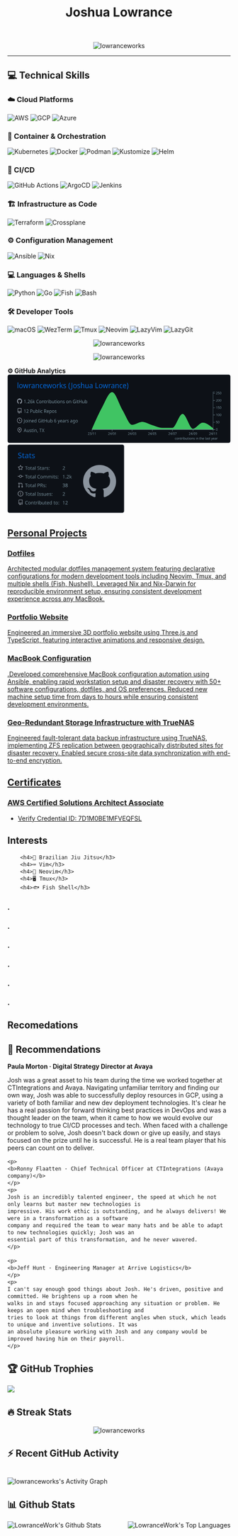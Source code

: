 <h1 align="center">Joshua Lowrance</h1>
<br/>

<p align="center">
<img src="https://readme-typing-svg.herokuapp.com?color=1AF761&lines=DevOps+Engineer+with+5%2B+years+of+expertise;Empowering+developers+through+automated+workflows;Streamlining+deployments+with+DevOps%2FGitOps;Building+scalable+infrastructure+as+code;Reducing+deployment+times+by+70%25&center=true&width=800&height=90" alt="lowranceworks">
</p>

<hr/>

<h2>💻 Technical Skills</h2>

<h3>☁️ Cloud Platforms</h3>
<div class="skill-badges">
  <img src="https://img.shields.io/badge/Cloud-AWS-informational?style=flat&logo=amazonwebservices&logoColor=white&color=3bac3a" alt="AWS">
  <img src="https://img.shields.io/badge/Cloud-GCP-informational?style=flat&logo=google-cloud&logoColor=white&color=3bac3a" alt="GCP">
  <img src="https://img.shields.io/badge/Cloud-Azure-informational?style=flat&logo=microsoftazure&logoColor=white&color=3bac3a" alt="Azure">
</div>

<h3>🐳 Container & Orchestration</h3>
<div class="skill-badges">
  <img src="https://img.shields.io/badge/Container%20Orchestration-Kubernetes-informational?style=flat&logo=kubernetes&logoColor=white&color=3bac3a" alt="Kubernetes">
  <img src="https://img.shields.io/badge/Containerization-Docker-informational?style=flat&logo=docker&logoColor=white&color=3bac3a" alt="Docker">
  <img src="https://img.shields.io/badge/Containerization-Podman-informational?style=flat&logo=podman&logoColor=white&color=3bac3a" alt="Podman">
  <img src="https://img.shields.io/badge/K8s%20Configuration%20Management-Kustomize-informational?style=flat&logo=kubernetes&logoColor=white&color=3bac3a" alt="Kustomize">
  <img src="https://img.shields.io/badge/K8s%20Package%20Manager-Helm-informational?style=flat&logo=helm&logoColor=white&color=3bac3a" alt="Helm">
</div>

<h3>🚀 CI/CD</h3>
<div class="skill-badges">
  <img src="https://img.shields.io/badge/CI/CD-Github_Actions-informational?style=flat&logo=github&logoColor=white&color=3bac3a" alt="GitHub Actions">
  <img src="https://img.shields.io/badge/CI/CD-ArgoCD-informational?style=flat&logo=argo&logoColor=white&color=3bac3a" alt="ArgoCD">
  <img src="https://img.shields.io/badge/CI/CD-Jenkins-informational?style=flat&logo=jenkins&logoColor=white&color=3bac3a" alt="Jenkins">
</div>

<h3>🏗️ Infrastructure as Code</h3>
<div class="skill-badges">
  <img src="https://img.shields.io/badge/Infrastructure%20as%20Code-Terraform-informational?style=flat&logo=terraform&logoColor=white&color=3bac3a" alt="Terraform">
  <img src="https://img.shields.io/badge/Infrastructure%20as%20Code-Crossplane-informational?style=flat&logo=cncf&logoColor=white&color=3bac3a" alt="Crossplane">
</div>

<h3>⚙️ Configuration Management</h3>
<div class="skill-badges">
  <img src="https://img.shields.io/badge/Configuration%20Management-Ansible-informational?style=flat&logo=ansible&logoColor=white&color=3bac3a" alt="Ansible">
  <img src="https://img.shields.io/badge/Configuration%20Management-Nix-informational?style=flat&logo=nixos&logoColor=white&color=3bac3a" alt="Nix">
</div>

<h3>💻 Languages & Shells</h3>
<div class="skill-badges">
  <img src="https://img.shields.io/badge/Language-Python-informational?style=flat&logo=python&logoColor=white&color=3bac3a" alt="Python">
  <img src="https://img.shields.io/badge/Language-Go-informational?style=flat&logo=go&logoColor=white&color=3bac3a" alt="Go">
  <img src="https://img.shields.io/badge/Shell-Fish-informational?style=flat&logo=gnu-bash&logoColor=white&color=3bac3a" alt="Fish">
  <img src="https://img.shields.io/badge/Shell-Bash-informational?style=flat&logo=gnubash&logoColor=white&color=3bac3a" alt="Bash">
</div>

<h3>🛠️ Developer Tools</h3>
<div class="skill-badges">
  <img src="https://img.shields.io/badge/OS-macOS-informational?style=flat&logo=macos&logoColor=white&color=3bac3a" alt="macOS">
  <img src="https://img.shields.io/badge/Terminal-WezTerm-informational?style=flat&logo=wezterm&logoColor=white&color=3bac3a" alt="WezTerm">
  <img src="https://img.shields.io/badge/Multiplexer-Tmux-informational?style=flat&logo=tmux&logoColor=white&color=3bac3a" alt="Tmux">
  <img src="https://img.shields.io/badge/Editor-Neovim-informational?style=flat&logo=neovim&logoColor=white&color=3bac3a" alt="Neovim">
  <img src="https://img.shields.io/badge/Neovim_Framework-LazyVim-informational?style=flat&logo=neovim&logoColor=white&color=3bac3a" alt="LazyVim">
  <img src="https://img.shields.io/badge/Git_UI-LazyGit-informational?style=flat&logo=git&logoColor=white&color=3bac3a" alt="LazyGit">
</div>

<p align="center">
  <img src="https://readme-typing-svg.herokuapp.com?color=1AF761&lines=CI/CD+pipeline+development;Configuration+Management;Cloud;Containerization;Container+Orchestration;K8s+Package+Manager;Infrastructure+as+Code;Scripting+and+Tooling+development;Monitoring+and+Logging;Version+control+system;Operating+System;Shell;&center=true&width=800&height=45" alt="lowranceworks">
</p>

<p align="center">
  <img src="https://readme-typing-svg.herokuapp.com?color=1AF761&lines=ArgoCD+%7C%7C+Github+Actions+%7C%7C+Jenkins;+Kustomize+%7C%7C+Ansible+%7C%7C+Nix;GCP+%7C%7C+AWS+%7C%7C+Azure;Docker+%7C%7C+Podman;Kubernetes;Helm;Terraform+%7C%7C+Crossplane;Go+%7C%7C+Python;Datadog;Git;MacOS+%7C%7C+Linux;Fish+%7C%7C+Bash&center=true&width=800&height=45" alt="lowranceworks">
</p>

  <summary><b>⚙️ GitHub Analytics</b></summary>
<a href="https://github.com/lowranceworks">
   <img height="155em" src="https://raw.githubusercontent.com/lowranceworks/github-profile-summary-cards/master/profile-summary-card-output/github_dark/0-profile-details.svg" alt="Joshua Lowrance github stats" />
    <img height="155em" src="https://raw.githubusercontent.com/lowranceworks/github-profile-summary-cards/master/profile-summary-card-output/github_dark/3-stats.svg" alt="Joshua Lowrance github stats" />
<br>

## Personal Projects

### Dotfiles

Architected modular dotfiles management system featuring declarative configurations for modern development tools including Neovim, Tmux, and multiple shells (Fish, Nushell). Leveraged Nix and Nix-Darwin for reproducible environment setup, ensuring consistent development experience across any MacBook.

### Portfolio Website

Engineered an immersive 3D portfolio website using Three.js and TypeScript, featuring interactive animations and responsive design.

### MacBook Configuration

.Developed comprehensive MacBook configuration automation using Ansible, enabling rapid workstation setup and disaster recovery with 50+ software configurations, dotfiles, and OS preferences. Reduced new machine setup time from days to hours while ensuring consistent development environments.

### Geo-Redundant Storage Infrastructure with TrueNAS

Engineered fault-tolerant data backup infrastructure using TrueNAS, implementing ZFS replication between geographically distributed sites for disaster recovery. Enabled secure cross-site data synchronization with end-to-end encryption.

## Certificates

### AWS Certified Solutions Architect Associate

- [Verify Credential ID: 7D1M0BE1MFVEQFSL](https://cp.certmetrics.com/amazon/en/public/verify/credential/7D1M0BE1MFVEQFSL)

## Interests

        <h4>🥋 Brazilian Jiu Jitsu</h3>
        <h4>⌨️ Vim</h3>
        <h4>📝 Neovim</h3>
        <h4>🖥️ Tmux</h3>
        <h4>🐟 Fish Shell</h3>

### .

### .

### .

### .

### .

### .

## Recomedations

  <section class="left" id="recommendations">
    <h2>🤔 Recommendations</h2>
    <p>
      <b>Paula Morton · Digital Strategy Director at Avaya</b>
    </p>
    Josh was a great asset to his team during the time we worked together at CTIntegrations and Avaya. Navigating unfamiliar
    territory and finding our own way, Josh was able to successfully deploy resources in GCP, using a variety of both familiar
    and new dev deployment technologies. It's clear he has a real passion for forward thinking best practices in DevOps and
    was a thought leader on the team, when it came to how we would evolve our technology to true CI/CD processes and tech.
    When faced with a challenge or problem to solve, Josh doesn't back down or give up easily, and stays focused on the prize
    until he is successful. He is a real team player that his peers can count on to deliver.
    <p>
    </p>

    <p>
    <b>Ronny Flaatten · Chief Technical Officer at CTIntegrations (Avaya company)</b>
    </p>
    <p>
    Josh is an incredibly talented engineer, the speed at which he not only learns but master new technologies is
    impressive. His work ethic is outstanding, and he always delivers! We were in a transformation as a software
    company and required the team to wear many hats and be able to adapt to new technologies quickly; Josh was an
    essential part of this transformation, and he never wavered.
    </p>

    <p>
    <b>Jeff Hunt · Engineering Manager at Arrive Logistics</b>
    </p>
    <p>
    I can't say enough good things about Josh. He's driven, positive and committed. He brightens up a room when he
    walks in and stays focused approaching any situation or problem. He keeps an open mind when troubleshooting and
    tries to look at things from different angles when stuck, which leads to unique and inventive solutions. It was
    an absolute pleasure working with Josh and any company would be improved having him on their payroll.
    </p>

  </section>

## 🏆 GitHub Trophies

![](https://github-profile-trophy.vercel.app/?username=lowranceworks&theme=radical&no-frame=false&no-bg=false&margin-w=4)

## 🔥 Streak Stats

<p align="center">
	<img align="center" src="https://github-readme-streak-stats.herokuapp.com/?user=lowranceworks&theme=catppuccin-mocha&hide_border=true" alt="lowranceworks" />
</p>

## ⚡ Recent GitHub Activity

<br/>
<img alt="lowranceworks's Activity Graph" src="https://github-readme-activity-graph.vercel.app/graph?username=lowranceworks&custom_title=LowranceWork's%20Contribution%20Graph&bg_color=1F222E&color=F8D866&line=F85D7F&point=FFFFFF&hide_border=false" />
<br/>

## 📊 Github Stats

<img align="left" alt="LowranceWork's Github Stats" src="https://github-readme-stats.vercel.app/api?username=lowranceworks&show_icons=true&include_all_commits=true&count_private=true&icon_color=fff&text_color=fff&bg_color=DEG,000,000,001,002,003" height="170px"/>
<img align="right" alt="LowranceWork's Top Languages" src="https://github-readme-stats.vercel.app/api/top-langs/?username=lowranceworks&layout=compact&langs_count=8&theme=dark&hide_border=false&title_color=F85D7F&icon_color=F8D866" height="170px"/>
